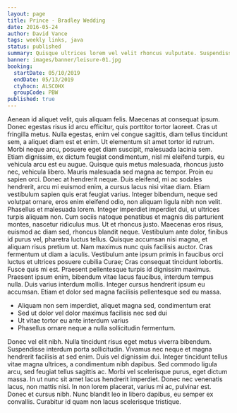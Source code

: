 ```yaml
---
layout: page
title: Prince - Bradley Wedding
date: 2016-05-24
author: David Vance
tags: weekly links, java
status: published
summary: Quisque ultrices lorem vel velit rhoncus vulputate. Suspendisse hendrerit augue.
banner: images/banner/leisure-01.jpg
booking:
  startDate: 05/10/2019
  endDate: 05/13/2019
  ctyhocn: ALSCOHX
  groupCode: PBW
published: true
---
```

Aenean id aliquet velit, quis aliquam felis. Maecenas at consequat ipsum. Donec egestas risus id arcu efficitur, quis porttitor tortor laoreet. Cras ut fringilla metus. Nulla egestas, enim vel congue sagittis, diam tellus tincidunt sem, a aliquet diam est et enim. Ut elementum sit amet tortor id rutrum. Morbi neque arcu, posuere eget diam suscipit, malesuada lacinia sem. Etiam dignissim, ex dictum feugiat condimentum, nisl mi eleifend turpis, eu vehicula arcu est eu augue. Quisque quis metus malesuada, rhoncus justo nec, vehicula libero. Mauris malesuada sed magna ac tempor. Proin eu sapien orci. Donec at hendrerit neque. Duis eleifend, mi ac sodales hendrerit, arcu mi euismod enim, a cursus lacus nisi vitae diam. Etiam vestibulum sapien quis erat feugiat varius. Integer bibendum, neque sed volutpat ornare, eros enim eleifend odio, non aliquam ligula nibh non velit. Phasellus et malesuada lorem.
Integer imperdiet imperdiet dui, ut ultrices turpis aliquam non. Cum sociis natoque penatibus et magnis dis parturient montes, nascetur ridiculus mus. Ut et rhoncus justo. Maecenas eros risus, euismod ac diam sed, rhoncus blandit neque. Vestibulum ante dolor, finibus id purus vel, pharetra luctus tellus. Quisque accumsan nisi magna, et aliquam risus pretium ut. Nam maximus nunc quis facilisis auctor. Cras fermentum ut diam a iaculis. Vestibulum ante ipsum primis in faucibus orci luctus et ultrices posuere cubilia Curae; Cras consequat tincidunt lobortis. Fusce quis mi est. Praesent pellentesque turpis id dignissim maximus. Praesent ipsum enim, bibendum vitae lacus faucibus, interdum tempus nulla. Duis varius interdum mollis. Integer cursus hendrerit ipsum eu accumsan. Etiam et dolor sed magna facilisis pellentesque sed eu massa.

* Aliquam non sem imperdiet, aliquet magna sed, condimentum erat
* Sed ut dolor vel dolor maximus facilisis nec sed dui
* Ut vitae tortor eu ante interdum varius
* Phasellus ornare neque a nulla sollicitudin fermentum.

Donec vel elit nibh. Nulla tincidunt risus eget metus viverra bibendum. Suspendisse interdum porta sollicitudin. Vivamus nec neque et magna hendrerit facilisis at sed enim. Duis vel dignissim dui. Integer tincidunt tellus vitae magna ultrices, a condimentum nibh dapibus. Sed commodo ligula arcu, sed feugiat tellus sagittis ac.
Morbi vel scelerisque purus, eget dictum massa. In ut nunc sit amet lacus hendrerit imperdiet. Donec nec venenatis lacus, non mattis nisi. In non lorem placerat, varius mi ac, pulvinar est. Donec et cursus nibh. Nunc blandit leo in libero dapibus, eu semper ex convallis. Curabitur id quam non lacus scelerisque tristique.
